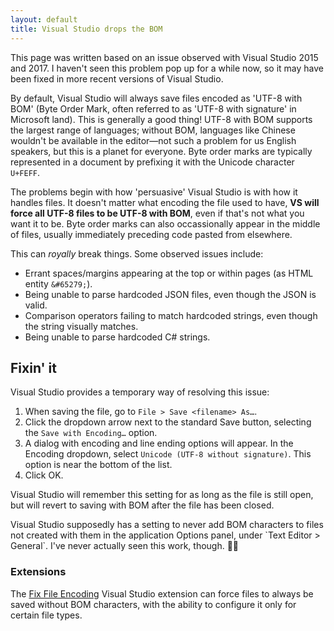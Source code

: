 ```yaml
---
layout: default
title: Visual Studio drops the BOM
---
```


<aside class="aside aside--correction">
This page was written based on an issue observed with Visual Studio 2015 and 2017. I haven't seen this problem pop up for a while now, so it may have been fixed in more recent versions of Visual Studio.
</aside>

By default, Visual Studio will always save files encoded as 'UTF-8 with BOM' (Byte Order Mark, often referred to as 'UTF-8 with signature' in Microsoft land). This is generally a good thing! UTF-8 with BOM supports the largest range of languages; without BOM, languages like Chinese wouldn't be available in the editor—not such a problem for us English speakers, but this is a planet for everyone. Byte order marks are typically represented in a document by prefixing it with the Unicode character `U+FEFF`. 

The problems begin with how 'persuasive' Visual Studio is with how it handles files. It doesn't matter what encoding the file used to have, **VS will force all UTF-8 files to be UTF-8 with BOM**, even if that's not what you want it to be. Byte order marks can also occassionally appear in the middle of files, usually immediately preceding code pasted from elsewhere. 

This can *royally* break things. Some observed issues include:

* Errant spaces/margins appearing at the top or within pages (as HTML entity `&#65279;`).
* Being unable to parse hardcoded JSON files, even though the JSON is valid.
* Comparison operators failing to match hardcoded strings, even though the string visually matches.
* Being unable to parse hardcoded C# strings.

## Fixin' it

Visual Studio provides a temporary way of resolving this issue:

1. When saving the file, go to `File > Save <filename> As…`.
2. Click the dropdown arrow next to the standard Save button, selecting the `Save with Encoding…` option.
3. A dialog with encoding and line ending options will appear. In the Encoding dropdown, select `Unicode (UTF-8 without signature)`. This option is near the bottom of the list. 
4. Click OK. 

Visual Studio will remember this setting for as long as the file is still open, but will revert to saving with BOM after the file has been closed. 

<aside class="aside aside--issue">
Visual Studio supposedly has a setting to never add BOM characters to files not created with them in the application Options panel, under `Text Editor > General`. I've never actually seen this work, though. 🤷🏻️
</aside>

### Extensions

The [Fix File Encoding](https://vlasovstudio.com/fix-file-encoding/) Visual Studio extension can force files to always be saved without BOM characters, with the ability to configure it only for certain file types.
